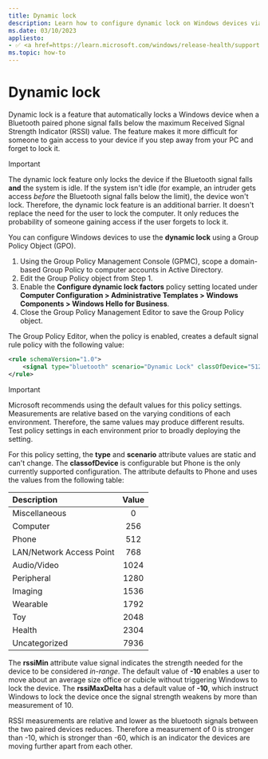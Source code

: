 ```yaml
---
title: Dynamic lock
description: Learn how to configure dynamic lock on Windows devices via group policies. This feature locks a device when a Bluetooth signal falls below a set value.
ms.date: 03/10/2023
appliesto: 
- ✅ <a href=https://learn.microsoft.com/windows/release-health/supported-versions-windows-client target=_blank>Windows 10 and later</a>
ms.topic: how-to
---
```


# Dynamic lock

Dynamic lock is a feature that automatically locks a Windows device when a Bluetooth paired phone signal falls below the maximum Received Signal Strength Indicator (RSSI) value. The feature makes it more difficult for someone to gain access to your device if you step away from your PC and forget to lock it.

> [!IMPORTANT]
> The dynamic lock feature only locks the device if the Bluetooth signal falls **and** the system is idle. If the system isn't idle (for example, an intruder gets access *before* the Bluetooth signal falls below the limit), the device won't lock. Therefore, the dynamic lock feature is an additional barrier. It doesn't replace the need for the user to lock the computer. It only reduces the probability of someone gaining access if the user forgets to lock it.

You can configure Windows devices to use the **dynamic lock** using a Group Policy Object (GPO).

1. Using the Group Policy Management Console (GPMC), scope a domain-based Group Policy to computer accounts in Active Directory.
1. Edit the Group Policy object from Step 1.
1. Enable the **Configure dynamic lock factors** policy setting located under **Computer Configuration > Administrative Templates > Windows Components > Windows Hello for Business**.
1. Close the Group Policy Management Editor to save the Group Policy object.

The Group Policy Editor, when the policy is enabled, creates a default signal rule policy with the following value:

```xml
<rule schemaVersion="1.0">
    <signal type="bluetooth" scenario="Dynamic Lock" classOfDevice="512" rssiMin="-10" rssiMaxDelta="-10"/>
</rule>
```

>[!IMPORTANT]
>Microsoft recommends using the default values for this policy settings.  Measurements are relative based on the varying conditions of each environment.  Therefore, the same values may produce different results. Test policy settings in each environment prior to broadly deploying the setting.

For this policy setting, the **type** and **scenario** attribute values are static and can't change. The **classofDevice** is configurable but Phone is the only currently supported configuration. The attribute defaults to Phone and uses the values from the following table:

|Description|Value|
|:-------------|:-------:|
|Miscellaneous|0|
|Computer|256|
|Phone|512|
|LAN/Network Access Point|768|
|Audio/Video|1024|
|Peripheral|1280|
|Imaging|1536|
|Wearable|1792|
|Toy|2048|
|Health|2304|
|Uncategorized|7936|

The **rssiMin** attribute value signal indicates the strength needed for the device to be considered *in-range*.  The default value of **-10** enables a user to move about an average size office or cubicle without triggering Windows to lock the device.  The **rssiMaxDelta** has a default value of **-10**, which instruct Windows to lock the device once the signal strength weakens by more than measurement of 10.  

RSSI measurements are relative and lower as the bluetooth signals between the two paired devices reduces. Therefore a measurement of 0 is stronger than -10, which is stronger than -60, which is an indicator the devices are moving further apart from each other.
